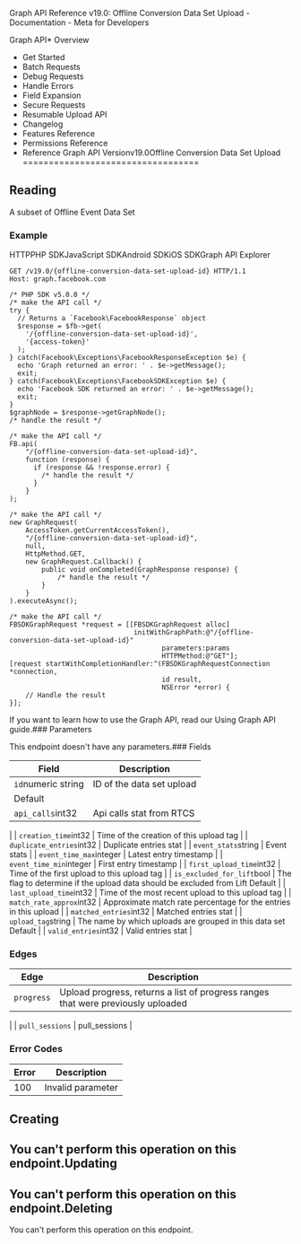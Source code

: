 
Graph API Reference v19.0: Offline Conversion Data Set Upload - Documentation - Meta for Developers











Graph API* Overview
* Get Started
* Batch Requests
* Debug Requests
* Handle Errors
* Field Expansion
* Secure Requests
* Resumable Upload API
* Changelog
* Features Reference
* Permissions Reference
* Reference
Graph API Versionv19.0Offline Conversion Data Set Upload
==================================

Reading
-------

A subset of Offline Event Data Set


### Example

HTTPPHP SDKJavaScript SDKAndroid SDKiOS SDKGraph API Explorer
```
GET /v19.0/{offline-conversion-data-set-upload-id} HTTP/1.1
Host: graph.facebook.com
```

```
/* PHP SDK v5.0.0 */
/* make the API call */
try {
  // Returns a `Facebook\FacebookResponse` object
  $response = $fb->get(
    '/{offline-conversion-data-set-upload-id}',
    '{access-token}'
  );
} catch(Facebook\Exceptions\FacebookResponseException $e) {
  echo 'Graph returned an error: ' . $e->getMessage();
  exit;
} catch(Facebook\Exceptions\FacebookSDKException $e) {
  echo 'Facebook SDK returned an error: ' . $e->getMessage();
  exit;
}
$graphNode = $response->getGraphNode();
/* handle the result */
```

```
/* make the API call */
FB.api(
    "/{offline-conversion-data-set-upload-id}",
    function (response) {
      if (response && !response.error) {
        /* handle the result */
      }
    }
);
```

```
/* make the API call */
new GraphRequest(
    AccessToken.getCurrentAccessToken(),
    "/{offline-conversion-data-set-upload-id}",
    null,
    HttpMethod.GET,
    new GraphRequest.Callback() {
        public void onCompleted(GraphResponse response) {
            /* handle the result */
        }
    }
).executeAsync();
```

```
/* make the API call */
FBSDKGraphRequest *request = [[FBSDKGraphRequest alloc]
                               initWithGraphPath:@"/{offline-conversion-data-set-upload-id}"
                                      parameters:params
                                      HTTPMethod:@"GET"];
[request startWithCompletionHandler:^(FBSDKGraphRequestConnection *connection,
                                      id result,
                                      NSError *error) {
    // Handle the result
}];
```
If you want to learn how to use the Graph API, read our Using Graph API guide.### Parameters

This endpoint doesn't have any parameters.### Fields



| Field | Description |
| --- | --- |
| `id`numeric string | ID of the data set upload
Default |
| `api_calls`int32 | Api calls stat from RTCS
 |
| `creation_time`int32 | Time of the creation of this upload tag
 |
| `duplicate_entries`int32 | Duplicate entries stat
 |
| `event_stats`string | Event stats
 |
| `event_time_max`integer | Latest entry timestamp
 |
| `event_time_min`integer | First entry timestamp
 |
| `first_upload_time`int32 | Time of the first upload to this upload tag
 |
| `is_excluded_for_lift`bool | The flag to determine if the upload data should be excluded from Lift
Default |
| `last_upload_time`int32 | Time of the most recent upload to this upload tag
 |
| `match_rate_approx`int32 | Approximate match rate percentage for the entries in this upload
 |
| `matched_entries`int32 | Matched entries stat
 |
| `upload_tag`string | The name by which uploads are grouped in this data set
Default |
| `valid_entries`int32 | Valid entries stat
 |

### Edges



| Edge | Description |
| --- | --- |
| `progress` | Upload progress, returns a list of progress ranges that were previously uploaded
 |
| `pull_sessions` | pull\_sessions
 |

### Error Codes



| Error | Description |
| --- | --- |
| 100 | Invalid parameter |

Creating
--------

You can't perform this operation on this endpoint.Updating
--------

You can't perform this operation on this endpoint.Deleting
--------

You can't perform this operation on this endpoint.
































